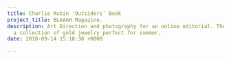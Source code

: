 ```yaml
---
title: Charlie Rubin 'Outsiders' Book
project_title: BLAAAH Magazine.
description: Art Direction and photography for an online editorial. The series highlights
  a collection of gold jewelry perfect for summer.
date: 2018-09-14 15:18:38 +0000

---
```

